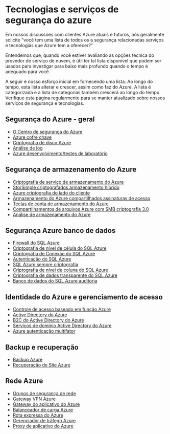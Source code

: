 <properties
   pageTitle="Serviços de segurança do Azure e tecnologias | Microsoft Azure"
   description="O artigo fornece uma lista de curated de serviços de segurança do Azure e tecnologias."
   services="security"
   documentationCenter="na"
   authors="TomShinder"
   manager="StevenPo"
   editor="TomSh"/>

<tags
   ms.service="security"
   ms.devlang="na"
   ms.topic="article"
   ms.tgt_pltfrm="na"
   ms.workload="na"
   ms.date="08/09/2016"
   ms.author="yurid"/>

# <a name="azure-security-services-and-technologies"></a>Tecnologias e serviços de segurança do azure

Em nossos discussões com clientes Azure atuais e futuros, nós geralmente solicite "você tem uma lista de todos os a segurança relacionadas serviços e tecnologias que Azure tem a oferecer?"
 
Entendemos que, quando você estiver avaliando as opções técnica do provedor de serviço de nuvem, é útil ter tal lista disponível que podem ser usados para investigar para baixo mais profundo quando o tempo é adequado para você.

A seguir é nosso esforço inicial em fornecendo uma lista. Ao longo do tempo, esta lista alterar e crescer, assim como faz do Azure. A lista é categorizada e a lista de categorias também crescerá ao longo do tempo. Verifique esta página regularmente para se manter atualizado sobre nossos serviços de segurança e tecnologias. 

## <a name="azure-security---general"></a>Segurança do Azure - geral
- [O Centro de segurança do Azure](https://azure.microsoft.com/documentation/services/security-center/)
- [Azure cofre chave](https://azure.microsoft.com/documentation/services/key-vault/)
- [Criptografia de disco Azure](azure-security-disk-encryption.md)
- [Análise de log](../log-analytics/log-analytics-overview.md)
- [Azure desenvolvimento/testes de laboratório](https://azure.microsoft.com/documentation/services/devtest-lab/)

## <a name="azure-storage-security"></a>Segurança de armazenamento do Azure
- [Criptografia de serviço de armazenamento do Azure](../storage/storage-service-encryption.md)
- [StorSimple criptografados armazenamento híbrido](https://azure.microsoft.com/documentation/services/storsimple/)
- [Azure criptografia do lado do cliente](../storage/storage-client-side-encryption.md)
- [Armazenamento do Azure compartilhados assinaturas de acesso](../storage/storage-dotnet-shared-access-signature-part-1.md)
- [Teclas de conta de armazenamento do Azure](../storage/storage-create-storage-account.md)
- [Compartilhamentos de arquivos Azure com SMB criptografia 3.0](../storage/storage-dotnet-how-to-use-files.md)
- [Análise de armazenamento do Azure](https://msdn.microsoft.com/library/hh343270.aspx)

## <a name="azure-database-security"></a>Segurança Azure banco de dados
- [Firewall do SQL Azure](../sql-database/sql-database-firewall-configure.md)
- [Criptografia de nível de célula do SQL Azure](https://blogs.msdn.microsoft.com/sqlsecurity/2015/05/12/recommendations-for-using-cell-level-encryption-in-azure-sql-database/)
- [Criptografia de Conexão do SQL Azure](../sql-database/sql-database-security-guidelines.md)
- [Autenticação do SQL Azure](../sql-database/sql-database-security-guidelines.md)
- [SQL Azure sempre criptografia](https://msdn.microsoft.com/library/mt163865.aspx)
- [Criptografia de nível de coluna do SQL Azure](https://msdn.microsoft.com/library/ms179331.aspx)
- [Criptografia de dados transparente do SQL Azure](https://msdn.microsoft.com/library/dn948096.aspx)
- [Banco de dados do SQL Azure auditoria](../sql-database/sql-database-auditing-get-started.md)

## <a name="azure-identity-and-access-management"></a>Identidade do Azure e gerenciamento de acesso
- [Controle de acesso baseado em função Azure](../active-directory/role-based-access-control-configure.md)
- [Active Directory do Azure](../active-directory/active-directory-whatis.md)
- [B2C do Active Directory do Azure](../active-directory-b2c/active-directory-b2c-get-started.md)
- [Serviços de domínio Active Directory do Azure](https://azure.microsoft.com/documentation/services/active-directory-ds/)
- [Azure autenticação multifator](../multi-factor-authentication/multi-factor-authentication.md)

## <a name="backup-and-disaster-recovery"></a>Backup e recuperação
- [Backup Azure](https://azure.microsoft.com/documentation/services/backup/)
- [Recuperação de Site Azure](https://azure.microsoft.com/documentation/services/site-recovery/)

## <a name="azure-networking"></a>Rede Azure
- [Grupos de segurança de rede](../virtual-network/virtual-networks-nsg.md)
- [Gateway VPN Azure](../vpn-gateway/vpn-gateway-about-vpngateways.md)
- [Gateway do aplicativo do Azure](../application-gateway/application-gateway-introduction.md)
- [Balanceador de carga Azure](../load-balancer/load-balancer-overview.md)
- [Rota expressa do Azure](../expressroute/expressroute-introduction.md)
- [Gerenciador de tráfego Azure](../traffic-manager/traffic-manager-overview.md)
- [Proxy de aplicativo do Azure](../active-directory/active-directory-application-proxy-enable.md)
